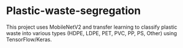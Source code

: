 # Plastic-waste-segregation
This project uses MobileNetV2 and transfer learning to classify plastic waste into various types (HDPE, LDPE, PET, PVC, PP, PS, Other) using TensorFlow/Keras.
